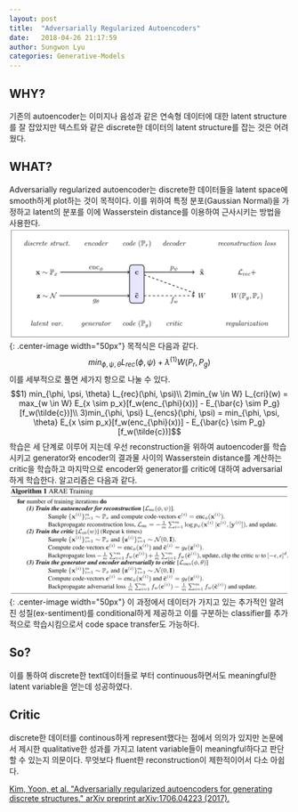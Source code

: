 ```yaml
---
layout: post
title:  "Adversarially Regularized Autoencoders"
date:   2018-04-26 21:17:59
author: Sungwon Lyu
categories: Generative-Models
---
```


## WHY? 
기존의 autoencoder는 이미지나 음성과 같은 연속형 데이터에 대한 latent structure를 잘 잡았지만 텍스트와 같은 discrete한 데이터의 latent structure를 잡는 것은 어려웠다. 

## WHAT?
Adversarially regularized autoencoder는 discrete한 데이터들을 latent space에 smooth하게 plot하는 것이 목적이다. 이를 위하여 특정 분포(Gaussian Normal)을 가정하고 latent의 분포를 이에 Wasserstein distance를 이용하여 근사시키는 방법을 사용한다. 
![image](/assets/images/arae1.png){: .center-image width="50px"}
목적식은 다음과 같다. 
$$min_{\phi, \psi, \theta} L_{rec}(\phi, \psi) + \lambda^{(1)}W(P_r, P_g)$$
이를 세부적으로 풀면 세가지 항으로 나눌 수 있다. 
$$1) min_{\phi, \psi, \theta} L_{rec}(\phi, \psi)\\
2)min_{w \in W} L_{cri}(w) = max_{w \in W} E_{x \sim p_x}[f_w(enc_{\phi}(x))] - E_{\bar{c} \sim P_g}[f_w(\tilde{c})]\\
3)min_{\phi, \psi} L_{encs}(\phi, \psi) = min_{\phi, \psi, \theta} E_{x \sim p_x}[f_w(enc_{\phi}(x))] - E_{\bar{c} \sim P_g}[f_w(\tilde{c})]$$
학습은 세 단계로 이루어 지는데 우선 reconstruction을 위하여 autoencoder를 학습시키고 generator와 encoder의 결과물 사이의 Wasserstein distance를 계산하는 critic을 학습하고 마지막으로 encoder와 generator를 critic에 대하여 adversarial하게 학습한다. 알고리즘은 다음과 같다.
![image](/assets/images/arae2.png){: .center-image width="50px"}
이 과정에서 데이터가 가지고 있는 추가적인 알려진 성질(ex-sentiment)를 conditional하게 제공하고 이를 구분하는 classifier를 추가적으로 학습시킴으로서 code space transfer도 가능하다. 

## So?
이를 통하여 discrete한 text데이터들로 부터 continuous하면서도 meaningful한 latent variable을 얻는데 성공하였다. 

## Critic
discrete한 데이터를 continous하게 represent했다는 점에서 의의가 있지만 논문에서 제시한 qualitative한 성과를 가지고 latent variable들이 meaningful하다고 판단할 수 있는지 의문이다. 무엇보다 fluent한 reconstruction이 제한적이어서 다소 아쉽다. 

[Kim, Yoon, et al. "Adversarially regularized autoencoders for generating discrete structures." arXiv preprint arXiv:1706.04223 (2017).](https://arxiv.org/abs/1706.04223)
